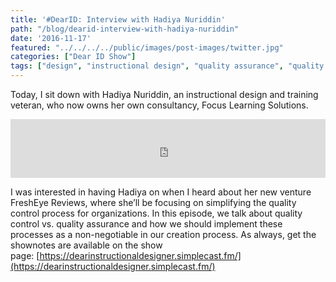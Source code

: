 ```yaml
---
title: '#DearID: Interview with Hadiya Nuriddin'
path: "/blog/dearid-interview-with-hadiya-nuriddin"
date: '2016-11-17'
featured: "../../../../public/images/post-images/twitter.jpg"
categories: ["Dear ID Show"]
tags: ["design", "instructional design", "quality assurance", "quality control", "review"]
---
```


Today, I sit down with Hadiya Nuriddin, an instructional design and training veteran, who now owns her own consultancy, Focus Learning Solutions.

<iframe src="https://simplecast.com/e/49389?style=medium-light" width="100%" height="94px" frameborder="0" scrolling="no" seamless=""></iframe>

I was interested in having Hadiya on when I heard about her new venture FreshEye Reviews, where she’ll be focusing on simplifying the quality control process for organizations. In this episode, we talk about quality control vs. quality assurance and how we should implement these processes as a non-negotiable in our creation process. As always, get the shownotes are available on the show page: [https://dearinstructionaldesigner.simplecast.fm/](https://dearinstructionaldesigner.simplecast.fm/)
